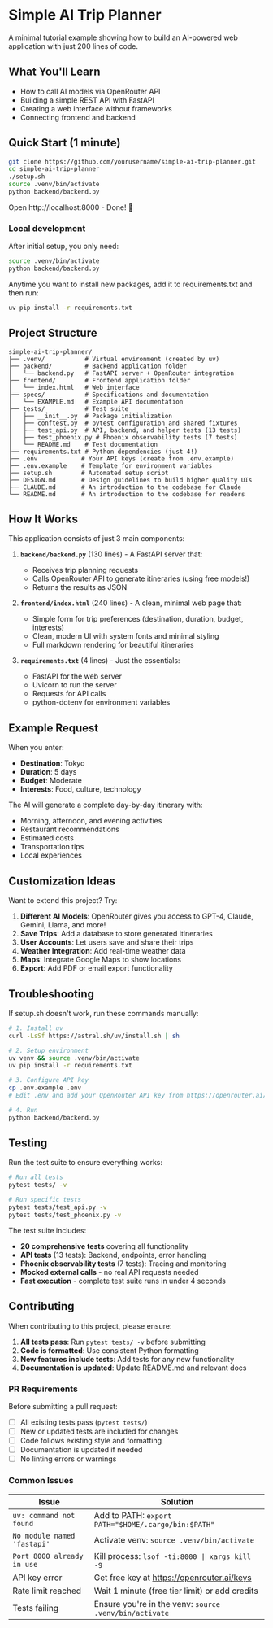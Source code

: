 # Simple AI Trip Planner

A minimal tutorial example showing how to build an AI-powered web application with just 200 lines of code.

## What You'll Learn

- How to call AI models via OpenRouter API
- Building a simple REST API with FastAPI  
- Creating a web interface without frameworks
- Connecting frontend and backend

## Quick Start (1 minute)

```bash
git clone https://github.com/yourusername/simple-ai-trip-planner.git
cd simple-ai-trip-planner
./setup.sh
source .venv/bin/activate
python backend/backend.py
```
Open http://localhost:8000 - Done! 🎉

### Local development
After initial setup, you only need:
```bash
source .venv/bin/activate
python backend/backend.py
```

Anytime you want to install new packages, add it to requirements.txt and then run:
```bash
uv pip install -r requirements.txt
```

## Project Structure
```
simple-ai-trip-planner/
├── .venv/           # Virtual environment (created by uv)
├── backend/         # Backend application folder
│   └── backend.py   # FastAPI server + OpenRouter integration
├── frontend/        # Frontend application folder
│   └── index.html   # Web interface
├── specs/           # Specifications and documentation
│   └── EXAMPLE.md   # Example API documentation
├── tests/           # Test suite
│   ├── __init__.py  # Package initialization
│   ├── conftest.py  # pytest configuration and shared fixtures
│   ├── test_api.py  # API, backend, and helper tests (13 tests)
│   ├── test_phoenix.py # Phoenix observability tests (7 tests)
│   └── README.md    # Test documentation
├── requirements.txt # Python dependencies (just 4!)
├── .env            # Your API keys (create from .env.example)
├── .env.example    # Template for environment variables
├── setup.sh        # Automated setup script
├── DESIGN.md       # Design guidelines to build higher quality UIs 
├── CLAUDE.md       # An introduction to the codebase for Claude
└── README.md       # An introduction to the codebase for readers
```

## How It Works

This application consists of just 3 main components:

1. **`backend/backend.py`** (130 lines) - A FastAPI server that:
   - Receives trip planning requests
   - Calls OpenRouter API to generate itineraries (using free models!)
   - Returns the results as JSON

2. **`frontend/index.html`** (240 lines) - A clean, minimal web page that:
   - Simple form for trip preferences (destination, duration, budget, interests)
   - Clean, modern UI with system fonts and minimal styling
   - Full markdown rendering for beautiful itineraries

3. **`requirements.txt`** (4 lines) - Just the essentials:
   - FastAPI for the web server
   - Uvicorn to run the server
   - Requests for API calls
   - python-dotenv for environment variables

## Example Request

When you enter:
- **Destination**: Tokyo
- **Duration**: 5 days
- **Budget**: Moderate
- **Interests**: Food, culture, technology

The AI will generate a complete day-by-day itinerary with:
- Morning, afternoon, and evening activities
- Restaurant recommendations
- Estimated costs
- Transportation tips
- Local experiences

## Customization Ideas

Want to extend this project? Try:

1. **Different AI Models**: OpenRouter gives you access to GPT-4, Claude, Gemini, Llama, and more!
2. **Save Trips**: Add a database to store generated itineraries
3. **User Accounts**: Let users save and share their trips
4. **Weather Integration**: Add real-time weather data
5. **Maps**: Integrate Google Maps to show locations
6. **Export**: Add PDF or email export functionality

## Troubleshooting

If setup.sh doesn't work, run these commands manually:

```bash
# 1. Install uv
curl -LsSf https://astral.sh/uv/install.sh | sh

# 2. Setup environment
uv venv && source .venv/bin/activate
uv pip install -r requirements.txt

# 3. Configure API key
cp .env.example .env
# Edit .env and add your OpenRouter API key from https://openrouter.ai/keys

# 4. Run
python backend/backend.py
```

## Testing

Run the test suite to ensure everything works:

```bash
# Run all tests
pytest tests/ -v

# Run specific tests
pytest tests/test_api.py -v
pytest tests/test_phoenix.py -v
```

The test suite includes:
- **20 comprehensive tests** covering all functionality
- **API tests** (13 tests): Backend, endpoints, error handling
- **Phoenix observability tests** (7 tests): Tracing and monitoring
- **Mocked external calls** - no real API requests needed
- **Fast execution** - complete test suite runs in under 4 seconds

## Contributing

When contributing to this project, please ensure:

1. **All tests pass**: Run `pytest tests/ -v` before submitting
2. **Code is formatted**: Use consistent Python formatting
3. **New features include tests**: Add tests for any new functionality
4. **Documentation is updated**: Update README.md and relevant docs

### PR Requirements

Before submitting a pull request:

- [ ] All existing tests pass (`pytest tests/`)
- [ ] New or updated tests are included for changes
- [ ] Code follows existing style and formatting
- [ ] Documentation is updated if needed
- [ ] No linting errors or warnings

### Common Issues

| Issue | Solution |
|-------|----------|
| `uv: command not found` | Add to PATH: `export PATH="$HOME/.cargo/bin:$PATH"` |
| `No module named 'fastapi'` | Activate venv: `source .venv/bin/activate` |
| `Port 8000 already in use` | Kill process: `lsof -ti:8000 \| xargs kill -9` |
| API key error | Get free key at https://openrouter.ai/keys |
| Rate limit reached | Wait 1 minute (free tier limit) or add credits |
| Tests failing | Ensure you're in the venv: `source .venv/bin/activate` |